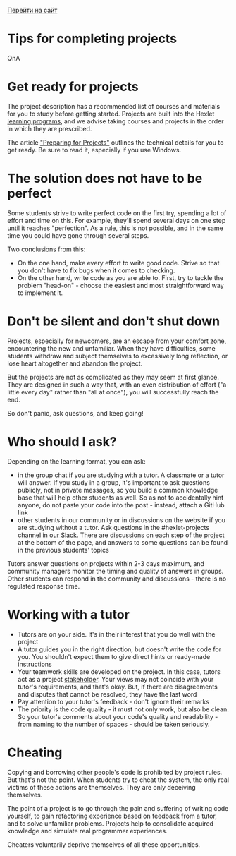 [Перейти на сайт](https://ru.hexlet.io)

# Tips for completing projects

QnA

# Get ready for projects

The project description has a recommended list of courses and materials for you to study before getting started. Projects are built into the Hexlet [learning programs](https://hexlet.io/programs), and we advise taking courses and projects in the order in which they are prescribed.

The article ["Preparing for Projects"](https://help.hexlet.io/ru/articles/111470-podgotovka-k-proektam) outlines the technical details for you to get ready. Be sure to read it, especially if you use Windows.

# The solution does not have to be perfect

Some students strive to write perfect code on the first try, spending a lot of effort and time on this. For example, they'll spend several days on one step until it reaches "perfection". As a rule, this is not possible, and in the same time you could have gone through several steps.

Two conclusions from this:

* On the one hand, make every effort to write good code. Strive so that you don't have to fix bugs when it comes to checking.
* On the other hand, write code as you are able to. First, try to tackle the problem "head-on" - choose the easiest and most straightforward way to implement it.

# Don't be silent and don't shut down

Projects, especially for newcomers, are an escape from your comfort zone, encountering the new and unfamiliar. When they have difficulties, some students withdraw and subject themselves to excessively long reflection, or lose heart altogether and abandon the project.

But the projects are not as complicated as they may seem at first glance. They are designed in such a way that, with an even distribution of effort ("a little every day" rather than "all at once"), you will successfully reach the end.

So don't panic, ask questions, and keep going!

# Who should I ask?

Depending on the learning format, you can ask:

* in the group chat if you are studying with a tutor. A classmate or a tutor will answer. If you study in a group, it's important to ask questions publicly, not in private messages, so you build a common knowledge base that will help other students as well. So as not to accidentally hint anyone, do not paste your code into the post - instead, attach a GitHub link
* other students in our community or in discussions on the website if you are studying without a tutor. Ask questions in the #hexlet-projects channel in [our Slack](https://slack.hexlet.io/). There are discussions on each step of the project at the bottom of the page, and answers to some questions can be found in the previous students' topics

Tutors answer questions on projects within 2-3 days maximum, and community managers monitor the timing and quality of answers in groups. Other students can respond in the community and discussions - there is no regulated response time.

# Working with a tutor

* Tutors are on your side. It's in their interest that you do well with the project
* A tutor guides you in the right direction, but doesn't write the code for you. You shouldn't expect them to give direct hints or ready-made instructions
* Your teamwork skills are developed on the project. In this case, tutors act as a project [stakeholder](https://en.wikipedia.org/wiki/Stakeholder_%28corporate%29). Your views may not coincide with your tutor's requirements, and that's okay. But, if there are disagreements and disputes that cannot be resolved, they have the last word
* Pay attention to your tutor's feedback - don't ignore their remarks
* The priority is the code quality - it must not only work, but also be clean. So your tutor's comments about your code's quality and readability - from naming to the number of spaces - should be taken seriously.

# Cheating

Copying and borrowing other people's code is prohibited by project rules. But that's not the point. When students try to cheat the system, the only real victims of these actions are themselves. They are only deceiving themselves.

The point of a project is to go through the pain and suffering of writing code yourself, to gain refactoring experience based on feedback from a tutor, and to solve unfamiliar problems. Projects help to consolidate acquired knowledge and simulate real programmer experiences.

Cheaters voluntarily deprive themselves of all these opportunities.
